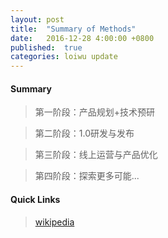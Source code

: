 ```yaml
---
layout: post
title:  "Summary of Methods"
date:   2016-12-28 4:00:00 +0800
published:  true
categories: loiwu update
---
```


#### <span id="Summary">Summary</span>

> 第一阶段：产品规划+技术预研

> 第二阶段：1.0研发与发布

> 第三阶段：线上运营与产品优化

> 第四阶段：探索更多可能...

#### <span id="Quick Links">Quick Links</span>

>[wikipedia](https://en.wikipedia.org/wiki/Main_Page)
